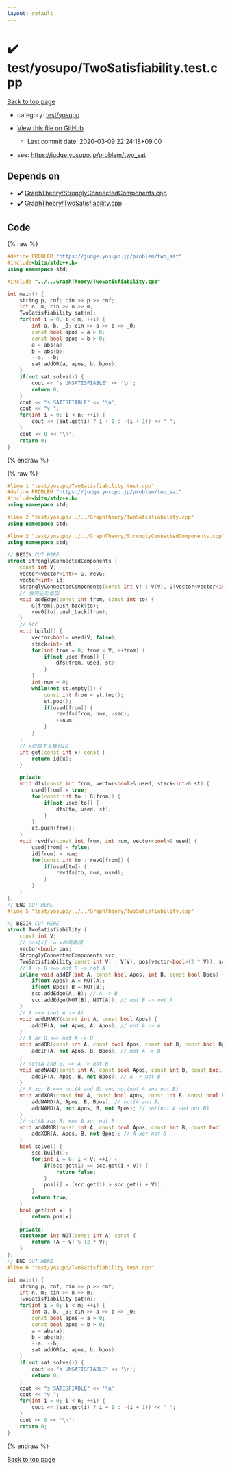 ```yaml
---
layout: default
---
```


<!-- mathjax config similar to math.stackexchange -->
<script type="text/javascript" async
  src="https://cdnjs.cloudflare.com/ajax/libs/mathjax/2.7.5/MathJax.js?config=TeX-MML-AM_CHTML">
</script>
<script type="text/x-mathjax-config">
  MathJax.Hub.Config({
    TeX: { equationNumbers: { autoNumber: "AMS" }},
    tex2jax: {
      inlineMath: [ ['$','$'] ],
      processEscapes: true
    },
    "HTML-CSS": { matchFontHeight: false },
    displayAlign: "left",
    displayIndent: "2em"
  });
</script>

<script type="text/javascript" src="https://cdnjs.cloudflare.com/ajax/libs/jquery/3.4.1/jquery.min.js"></script>
<script src="https://cdn.jsdelivr.net/npm/jquery-balloon-js@1.1.2/jquery.balloon.min.js" integrity="sha256-ZEYs9VrgAeNuPvs15E39OsyOJaIkXEEt10fzxJ20+2I=" crossorigin="anonymous"></script>
<script type="text/javascript" src="../../../assets/js/copy-button.js"></script>
<link rel="stylesheet" href="../../../assets/css/copy-button.css" />


# :heavy_check_mark: test/yosupo/TwoSatisfiability.test.cpp

<a href="../../../index.html">Back to top page</a>

* category: <a href="../../../index.html#0b58406058f6619a0f31a172defc0230">test/yosupo</a>
* <a href="{{ site.github.repository_url }}/blob/master/test/yosupo/TwoSatisfiability.test.cpp">View this file on GitHub</a>
    - Last commit date: 2020-03-09 22:24:18+09:00


* see: <a href="https://judge.yosupo.jp/problem/two_sat">https://judge.yosupo.jp/problem/two_sat</a>


## Depends on

* :heavy_check_mark: <a href="../../../library/GraphTheory/StronglyConnectedComponents.cpp.html">GraphTheory/StronglyConnectedComponents.cpp</a>
* :heavy_check_mark: <a href="../../../library/GraphTheory/TwoSatisfiability.cpp.html">GraphTheory/TwoSatisfiability.cpp</a>


## Code

<a id="unbundled"></a>
{% raw %}
```cpp
#define PROBLEM "https://judge.yosupo.jp/problem/two_sat"
#include<bits/stdc++.h>
using namespace std;

#include "../../GraphTheory/TwoSatisfiability.cpp"

int main() {
	string p, cnf; cin >> p >> cnf;
	int n, m; cin >> n >> m;
	TwoSatisfiability sat(n);
	for(int i = 0; i < m; ++i) {
		int a, b, _0; cin >> a >> b >> _0;
		const bool apos = a > 0;
		const bool bpos = b > 0;
		a = abs(a);
		b = abs(b);
		--a, --b;
		sat.addOR(a, apos, b, bpos);
	}
	if(not sat.solve()) {
		cout << "s UNSATISFIABLE" << '\n';
		return 0;
	}
	cout << "s SATISFIABLE" << '\n';
	cout << "v ";
	for(int i = 0; i < n; ++i) {
		cout << (sat.get(i) ? i + 1 : -(i + 1)) << " ";
	}
	cout << 0 << '\n';
	return 0;
}
```
{% endraw %}

<a id="bundled"></a>
{% raw %}
```cpp
#line 1 "test/yosupo/TwoSatisfiability.test.cpp"
#define PROBLEM "https://judge.yosupo.jp/problem/two_sat"
#include<bits/stdc++.h>
using namespace std;

#line 2 "test/yosupo/../../GraphTheory/TwoSatisfiability.cpp"
using namespace std;

#line 2 "test/yosupo/../../GraphTheory/StronglyConnectedComponents.cpp"
using namespace std;

// BEGIN CUT HERE
struct StronglyConnectedComponents {
	const int V;
	vector<vector<int>> G, revG;
	vector<int> id;
	StronglyConnectedComponents(const int V) : V(V), G(vector<vector<int>>(V, vector<int>())), revG(vector<vector<int>>(V, vector<int>())), id(vector<int>(V)) {}
	// 有向辺を追加
	void addEdge(const int from, const int to) {
		G[from].push_back(to);
		revG[to].push_back(from);
	}
	// SCC
	void build() {
		vector<bool> used(V, false);
		stack<int> st;
		for(int from = 0; from < V; ++from) {
			if(not used[from]) {
				dfs(from, used, st);
			}
		}
		int num = 0;
		while(not st.empty()) {
			const int from = st.top();
			st.pop();
			if(used[from]) {
				revdfs(from, num, used);
				++num;
			}
		}
	}
	// xの属する集合ID
	int get(const int x) const {
		return id[x];
	}

	private:
	void dfs(const int from, vector<bool>& used, stack<int>& st) {
		used[from] = true;
		for(const int to : G[from]) {
			if(not used[to]) {
				dfs(to, used, st);
			}
		}
		st.push(from);
	}
	void revdfs(const int from, int num, vector<bool>& used) {
		used[from] = false;
		id[from] = num;
		for(const int to : revG[from]) {
			if(used[to]) {
				revdfs(to, num, used);
			}
		}
	}
};
// END CUT HERE
#line 5 "test/yosupo/../../GraphTheory/TwoSatisfiability.cpp"

// BEGIN CUT HERE
struct TwoSatisfiability {
	const int V;
	// pos[x] := xの真偽値
	vector<bool> pos;
	StronglyConnectedComponents scc;
	TwoSatisfiability(const int V) : V(V), pos(vector<bool>(2 * V)), scc(StronglyConnectedComponents(2 * V)) {}
	// A -> B <=> not B -> not A
	inline void addIF(int A, const bool Apos, int B, const bool Bpos) {
		if(not Apos) A = NOT(A);
		if(not Bpos) B = NOT(B);
		scc.addEdge(A, B); // A -> B
		scc.addEdge(NOT(B), NOT(A)); // not B -> not A
	}
	// A <=> (not A -> A)
	void addUNARY(const int A, const bool Apos) {
		addIF(A, not Apos, A, Apos); // not A -> A
	}
	// A or B <=> not A -> B
	void addOR(const int A, const bool Apos, const int B, const bool Bpos) {
		addIF(A, not Apos, B, Bpos); // not A -> B
	}
	// not(A and B) => A -> not B
	void addNAND(const int A, const bool Apos, const int B, const bool Bpos) {
		addIF(A, Apos, B, not Bpos); // A -> not B
	}
	// A xor B <=> not(A and B) and not(not A and not B)
	void addXOR(const int A, const bool Apos, const int B, const bool Bpos) {
		addNAND(A, Apos, B, Bpos); // not(A and B)
		addNAND(A, not Apos, B, not Bpos); // not(not A and not B)
	}
	// not(A xor B) <=> A xor not B
	void addXNOR(const int A, const bool Apos, const int B, const bool Bpos) {
		addXOR(A, Apos, B, not Bpos); // A xor not B
	}
	bool solve() {
		scc.build();
		for(int i = 0; i < V; ++i) {
			if(scc.get(i) == scc.get(i + V)) {
				return false;
			}
			pos[i] = (scc.get(i) > scc.get(i + V));
		}
		return true;
	}
	bool get(int x) {
		return pos[x];
	}
	private:
	constexpr int NOT(const int A) const {
		return (A + V) % (2 * V);
	}
};
// END CUT HERE
#line 6 "test/yosupo/TwoSatisfiability.test.cpp"

int main() {
	string p, cnf; cin >> p >> cnf;
	int n, m; cin >> n >> m;
	TwoSatisfiability sat(n);
	for(int i = 0; i < m; ++i) {
		int a, b, _0; cin >> a >> b >> _0;
		const bool apos = a > 0;
		const bool bpos = b > 0;
		a = abs(a);
		b = abs(b);
		--a, --b;
		sat.addOR(a, apos, b, bpos);
	}
	if(not sat.solve()) {
		cout << "s UNSATISFIABLE" << '\n';
		return 0;
	}
	cout << "s SATISFIABLE" << '\n';
	cout << "v ";
	for(int i = 0; i < n; ++i) {
		cout << (sat.get(i) ? i + 1 : -(i + 1)) << " ";
	}
	cout << 0 << '\n';
	return 0;
}

```
{% endraw %}

<a href="../../../index.html">Back to top page</a>

